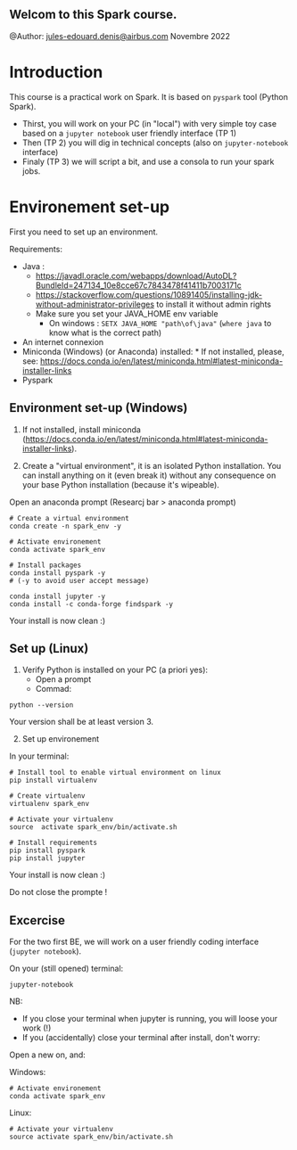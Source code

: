 Welcom to this Spark course. 
--------------------------------

@Author: jules-edouard.denis@airbus.com
Novembre 2022

# Introduction

This course is a practical work on Spark. It is based on `pyspark` tool (Python Spark).

* Thirst, you will work on your PC (in "local") with very simple toy case based on a `jupyter notebook` user friendly interface (TP 1)
* Then (TP 2) you will dig in technical concepts (also on `jupyter-notebook` interface)
* Finaly (TP 3) we will script a bit, and use a consola to run your spark jobs.

# Environement set-up

First you need to set up an environment.

Requirements:
* Java :
	* https://javadl.oracle.com/webapps/download/AutoDL?BundleId=247134_10e8cce67c7843478f41411b7003171c
	* https://stackoverflow.com/questions/10891405/installing-jdk-without-administrator-privileges to install it without admin rights
	* Make sure you set your JAVA_HOME env variable
		* On windows : `SETX JAVA_HOME "path\of\java"` (`where java` to know what is the correct path)
* An internet connexion
* Miniconda (Windows) (or Anaconda) installed:
		* If not installed, please, see: https://docs.conda.io/en/latest/miniconda.html#latest-miniconda-installer-links
* Pyspark


## Environment set-up (Windows)

1. If not installed, install miniconda (https://docs.conda.io/en/latest/miniconda.html#latest-miniconda-installer-links).

2. Create a "virtual environment", it is an isolated Python installation. You can install anything on it (even break it) without any consequence on your base Python installation (because it's wipeable).

Open an anaconda prompt (Researcj bar > anaconda prompt)

```
# Create a virtual environment
conda create -n spark_env -y

# Activate environement
conda activate spark_env

# Install packages
conda install pyspark -y
# (-y to avoid user accept message)

conda install jupyter -y
conda install -c conda-forge findspark -y
```

Your install is now clean :)

## Set up (Linux)

1. Verify Python is installed on your PC (a priori yes):
	* Open a prompt
	* Commad:

```
python --version
```

Your version shall be at least version 3.

2. Set up environement

In your terminal:

```
# Install tool to enable virtual environment on linux
pip install virtualenv

# Create virtualenv
virtualenv spark_env

# Activate your virtualenv
source  activate spark_env/bin/activate.sh

# Install requirements
pip install pyspark
pip install jupyter
```
Your install is now clean :)

Do not close the prompte !

## Excercise

For the two first BE, we will work on a user friendly coding interface (`jupyter notebook`).

On your (still opened) terminal:

```
jupyter-notebook
```

NB:
* If you close your terminal when jupyter is running, you will loose your work (!)
* If you (accidentally) close your terminal after install, don't worry:

Open a new on, and:

Windows:
```
# Activate environement
conda activate spark_env
```

Linux:
``` 
# Activate your virtualenv
source activate spark_env/bin/activate.sh
```

